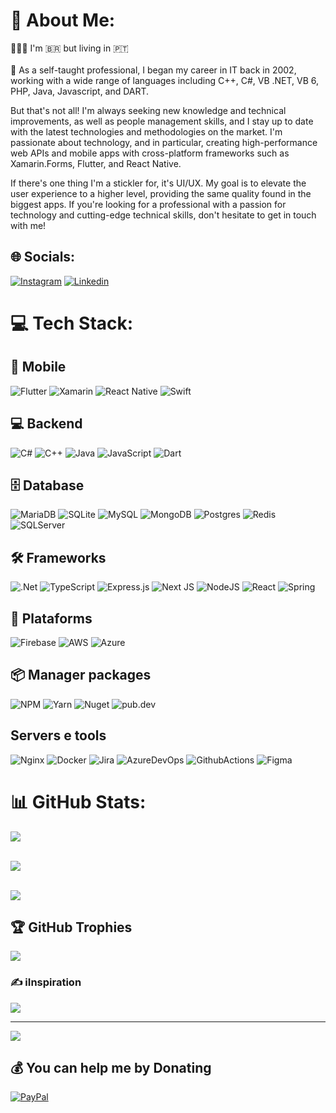 # 💫 About Me:
🙋🏼‍♂️ I'm 🇧🇷 but living in 🇵🇹<br/><br/>
🔭 As a self-taught professional, I began my career in IT back in 2002, working with a wide range of languages including C++, C#, VB .NET, VB 6, PHP, Java, Javascript, and DART.

But that's not all! I'm always seeking new knowledge and technical improvements, as well as people management skills, and I stay up to date with the latest technologies and methodologies on the market. I'm passionate about technology, and in particular, creating high-performance web APIs and mobile apps with cross-platform frameworks such as Xamarin.Forms, Flutter, and React Native.

If there's one thing I'm a stickler for, it's UI/UX. My goal is to elevate the user experience to a higher level, providing the same quality found in the biggest apps. If you're looking for a professional with a passion for technology and cutting-edge technical skills, don't hesitate to get in touch with me!


## 🌐 Socials:
[![Instagram](https://img.shields.io/badge/Instagram-%23E4405F.svg?logo=Instagram&logoColor=white)](https://www.instagram.com/parabastech) [![Linkedin](https://img.shields.io/badge/Linkedin-%2300599C.svg?logo=Linkedin&logoColor=white)](https://linkedin.com/in/parabas) 

# 💻 Tech Stack:

## 📱 Mobile
![Flutter](https://img.shields.io/badge/Flutter-%2302569B.svg?style=for-the-badge&logo=Flutter&logoColor=white) ![Xamarin](https://img.shields.io/badge/xamarin-%2300599C.svg?style=for-the-badge&logo=xamarin&logoColor=white) ![React Native](https://img.shields.io/badge/react_native-%2320232a.svg?style=for-the-badge&logo=react&logoColor=%2361DAFB) ![Swift]( https://img.shields.io/badge/Swift-FA7343?style=for-the-badge&logo=swift&logoColor=white)

## 💻 Backend
![C#](https://img.shields.io/badge/csharp-%2300599C.svg?style=for-the-badge&logo=csharp&logoColor=white) ![C++](https://img.shields.io/badge/c++-%2300599C.svg?style=for-the-badge&logo=c%2B%2B&logoColor=white) ![Java](https://img.shields.io/badge/Java-ED8B00?style=for-the-badge&logo=openjdk&logoColor=white) ![JavaScript](https://img.shields.io/badge/javascript-%23323330.svg?style=for-the-badge&logo=javascript&logoColor=%23F7DF1E) ![Dart](https://img.shields.io/badge/Dart-0175C2?style=for-the-badge&logo=dart&logoColor=white) 

## 🗄️ Database
![MariaDB](https://img.shields.io/badge/MariaDB-003545?style=for-the-badge&logo=mariadb&logoColor=white) ![SQLite](https://img.shields.io/badge/sqlite-%2307405e.svg?style=for-the-badge&logo=sqlite&logoColor=white) ![MySQL](https://img.shields.io/badge/mysql-%2300f.svg?style=for-the-badge&logo=mysql&logoColor=white) ![MongoDB](https://img.shields.io/badge/MongoDB-%234ea94b.svg?style=for-the-badge&logo=mongodb&logoColor=white) ![Postgres](https://img.shields.io/badge/postgres-%23316192.svg?style=for-the-badge&logo=postgresql&logoColor=white) ![Redis](https://img.shields.io/badge/redis-%23DD0031.svg?style=for-the-badge&logo=redis&logoColor=white) ![SQLServer](https://img.shields.io/badge/Microsoft_SQL_Server-CC2927?style=for-the-badge&logo=microsoft-sql-server&logoColor=white)


## 🛠️ Frameworks
![.Net](https://img.shields.io/badge/.NET-5C2D91?style=for-the-badge&logo=.net&logoColor=white) ![TypeScript](https://img.shields.io/badge/typescript-%23007ACC.svg?style=for-the-badge&logo=typescript&logoColor=white) ![Express.js](https://img.shields.io/badge/express.js-%23404d59.svg?style=for-the-badge&logo=express&logoColor=%2361DAFB) ![Next JS](https://img.shields.io/badge/Next-black?style=for-the-badge&logo=next.js&logoColor=white) ![NodeJS](https://img.shields.io/badge/node.js-6DA55F?style=for-the-badge&logo=node.js&logoColor=white) ![React](https://img.shields.io/badge/react-%2320232a.svg?style=for-the-badge&logo=react&logoColor=%2361DAFB) ![Spring](https://img.shields.io/badge/spring-%236DB33F.svg?style=for-the-badge&logo=spring&logoColor=white)

## 💨 Plataforms
![Firebase](https://img.shields.io/badge/firebase-%23039BE5.svg?style=for-the-badge&logo=firebase) ![AWS](https://img.shields.io/badge/AWS-%23FF9900.svg?style=for-the-badge&logo=amazon-aws&logoColor=white) ![Azure](https://img.shields.io/badge/azure-4B3263.svg?style=for-the-badge&logo=microsoft-azure&logoColor=white)


## 📦 Manager packages
![NPM](https://img.shields.io/badge/NPM-%23000000.svg?style=for-the-badge&logo=npm&logoColor=white) ![Yarn](https://img.shields.io/badge/yarn-%232C8EBB.svg?style=for-the-badge&logo=yarn&logoColor=white) ![Nuget](https://img.shields.io/badge/Nuget-02303A.svg?style=for-the-badge&logo=Nuget&logoColor=white) ![pub.dev](https://img.shields.io/badge/pub.dev-%230175C2?style=for-the-badge&logo=dart&logoColor=white) 


## Servers e tools
![Nginx](https://img.shields.io/badge/nginx-%23009639.svg?style=for-the-badge&logo=nginx&logoColor=white)   ![Docker](https://img.shields.io/badge/docker-%230db7ed.svg?style=for-the-badge&logo=docker&logoColor=white) ![Jira](https://img.shields.io/badge/jira-%230A0FFF.svg?style=for-the-badge&logo=jira&logoColor=white) ![AzureDevOps](https://img.shields.io/badge/Azure_DevOps-0078D7?style=for-the-badge&logo=azure-devops&logoColor=white) ![GithubActions](https://img.shields.io/badge/GitHub_Actions-2088FF?style=for-the-badge&logo=github-actions&logoColor=white) ![Figma](https://img.shields.io/badge/Figma-F24E1E?style=for-the-badge&logo=figma&logoColor=white) 

# 📊 GitHub Stats:
![](https://github-readme-stats.vercel.app/api?username=moreirawebmaster&theme=solarized-dark&hide_border=false&include_all_commits=true&count_private=true)<br/><br/>

![](https://github-readme-streak-stats.herokuapp.com/?user=moreirawebmaster&theme=solarized-dark&hide_border=false&count_private=true)<br/><br/>

![](https://github-readme-stats.vercel.app/api/top-langs/?username=moreirawebmaster&theme=solarized-dark&hide_border=false&include_all_commits=true&count_private=true&layout=compact)

## 🏆 GitHub Trophies
![](https://github-profile-trophy.vercel.app/?username=moreirawebmaster&theme=radical&no-frame=false&no-bg=false&margin-w=4)

### ✍️ iInspiration
![](https://quotes-github-readme.vercel.app/api?type=horizontal&theme=radical)


---
[![](https://visitcount.itsvg.in/api?id=moreirawebmaster&label=Profile%20Views&color=11&icon=8&pretty=false)](https://visitcount.itsvg.in)

  ## 💰 You can help me by Donating
  [![PayPal](https://img.shields.io/badge/PayPal-00457C?style=for-the-badge&logo=paypal&logoColor=white)](https://paypal.me/moreirawebmaster) 

  <!-- Proudly created with GPRM ( https://gprm.itsvg.in ) -->
  
